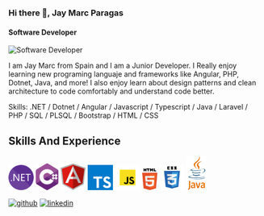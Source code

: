 ### Hi there 👋, Jay Marc Paragas
#### Software Developer
![Software Developer](https://media.licdn.com/dms/image/v2/D4D16AQG7uf3OjCerOw/profile-displaybackgroundimage-shrink_350_1400/profile-displaybackgroundimage-shrink_350_1400/0/1721836726297?e=1729123200&v=beta&t=B8puFx3u-08_pWox_CZQwTHMf3IIN54v5Fz5fqb0tpQ)

I am Jay Marc from Spain and I am a Junior Developer. I Really enjoy learning new programing languaje and frameworks like Angular, PHP, Dotnet, Java, and more! I also enjoy learn about design patterns and clean architecture to code comfortably and understand code better.

Skills: .NET / Dotnet / Angular / Javascript / Typescript / Java / Laravel / PHP / SQL / PLSQL / Bootstrap / HTML / CSS

## Skills And Experience
<img src="https://github.com/JmarcXD/JmarcXD/blob/main/dotnet-icon.png" width="50"/> <img src="https://github.com/JmarcXD/JmarcXD/blob/main/csharp-icon.png" width="45"/>  <img src="https://github.com/JmarcXD/JmarcXD/blob/main/angular-icon.png" width="50"/> <img src="https://github.com/JmarcXD/JmarcXD/blob/main/typescript-icon.png" width="50"/> <img src="https://github.com/JmarcXD/JmarcXD/blob/main/javascript-icon.png" width="50"/> <img src="https://github.com/JmarcXD/JmarcXD/blob/main/html-icon.png" width="30"/> <img src="https://github.com/JmarcXD/JmarcXD/blob/main/css-icon.png" width="50"/> <img src="https://github.com/JmarcXD/JmarcXD/blob/main/java-icon.png" width="40"/>


[<img src='https://cdn.jsdelivr.net/npm/simple-icons@3.0.1/icons/github.svg' alt='github' height='40'>](https://github.com/https://github.com/JmarcXD)  [<img src='https://cdn.jsdelivr.net/npm/simple-icons@3.0.1/icons/linkedin.svg' alt='linkedin' height='40'>](https://www.linkedin.com/in/www.linkedin.com/in/jmarc-paragas/)  


